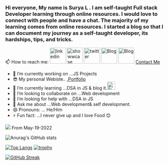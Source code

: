 ### Hi everyone, My name is Surya L . I am self-taught Full stack Developer learning through online resources. I would love to connect with people and have a chat. The majority of my learning comes from online resources. I started a blog so that I can document my journey as a self-taught developer, its hardships, tips, and tricks.
<!--
**Surya8991/Surya8991** is a ✨ _special_ ✨ repository because its `README.md` (this file) appears on your GitHub profile.

Here are some ideas to get you started:
-->
   📫 How to reach me:   <a href="https://www.linkedin.com/in/surya-l/"><img src="https://cdn.pixabay.com/photo/2017/10/04/11/58/linkedin-2815969__340.jpg" alt="linkedin" style="height: 50px;width: 50px;"></a>
<a href="https://www.showwcase.com/suryal8991"><img src="https://www.saashub.com/images/app/service_logos/172/hqkavox0yo60/large.png?1616719213" alt="showwcase" style="height: 50px;width: 50px;"></a>
<a href="https://twitter.com/SURYA_L1998"><img src="https://static01.nyt.com/images/2014/08/10/magazine/10wmt/10wmt-superJumbo-v4.jpg" alt="twitter" style="height: 50px;width: 50px;"></a>
<a href="https://blog.surya-l.com/"><img src="https://cdn.hashnode.com/res/hashnode/image/upload/v1611244244346/Y0nrI4kKp.png?auto=compress&w=500" alt="Blog" style="height: 50px;width: 50px;"></a>
<a href="https://github.com/Surya8991"><img src="https://github.githubassets.com/images/modules/logos_page/GitHub-Mark.png" alt="Blog" style="height: 50px;width: 50px;"></a>
<a href="mailto:contact@surya-l.com">Contact Me</a>
- 🔭 I’m currently working on ...JS Projects
- 😎 My personal Webiste.. <a href="https://surya-l.com">.Portfolio</a>
- 🌱 I’m currently learning ...DSA in JS & blog it.<a href="https://blog.surya-l.com/"><img src="https://cdn.hashnode.com/res/hashnode/image/upload/v1611244244346/Y0nrI4kKp.png?auto=compress&w=500" alt="Blog" style="height: 25px;width: 25px;"></a>
- 👯 I’m looking to collaborate on ...Web development
- 🤔 I’m looking for help with ...DSA in JS
- 💬 Ask me about ...Web development& self development.
- 😄 Pronouns: ... He/Him
- ⚡ Fun fact: ...I never give up and I love Food 😊

![](https://komarev.com/ghpvc/?username=Surya8991&label=PROFILE+VIEWS)    From May-19-2022

![Anurag's GitHub stats](https://github-readme-stats.vercel.app/api?username=Surya8991&show_icons=true&theme=radical)

[![Top Langs](https://github-readme-stats.vercel.app/api/top-langs/?username=Surya8991&layout=compact)](https://github.com/anuraghazra/github-readme-stats)
[![trophy](https://github-profile-trophy.vercel.app/?username=Surya8991&theme=onedark)](https://github.com/ryo-ma/github-profile-trophy)

[![GitHub Streak](https://github-readme-streak-stats.herokuapp.com/?user=Surya8991&theme=dark)](https://git.io/streak-stats)
